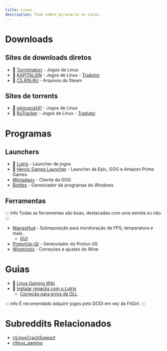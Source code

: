 ```yaml
---
title: Linux
description: Tudo sobre pirataria no Linux.
---
```


# Downloads

## Sites de downloads diretos

- 🌟 [Torrminatorr](https://forum.torrminatorr.com/viewforum.php?f=26&sid=73aa6976e6987fec6b1f09717cbe6c59) -
  Jogos de Linux
- 🌟 [KAPITALSIN](https://kapitalsin.com/forum) - Jogos de Linux - [Tradutor](useful.md#translator)
- 🌟 [CS.RIN.RU](https://cs.rin.ru/forum) - Arquivos da Steam

## Sites de torrents

- 🌟 [johncena141](https://1337x.to/user/johncena141/) - Jogos de Linux
- 🌟 [RuTracker](https://rutracker.org/forum/viewforum.php?f=899) - Jogos de Linux -
  [Tradutor](useful.md#translator)

# Programas

## Launchers

- 🌟 [Lutris](https://lutris.net) - Launcher de jogos
- 🌟 [Heroic Games Launcher](https://heroicgameslauncher.com) - Launcher da Epic, GOG e Amazon Prime
  Games
- [Minigalaxy](https://sharkwouter.github.io/minigalaxy) - Cliente da GOG
- [Bottles](https://usebottles.com) - Gerenciador de programas do Windows

## Ferramentas

::: info
Todas as ferramentas são boas, destacadas com uma estrela ou não.
:::

- [MangoHud](https://github.com/flightlessmango/MangoHud) - Sobreposição para monitoração de FPS,
  temperatura e mais.
  - [GUI](https://github.com/benjamimgois/goverlay)
- [ProtonUp-Qt](https://github.com/DavidoTek/ProtonUp-Qt) - Gerenciador do Proton-GE
- [Winetricks](https://github.com/Winetricks/winetricks) - Correções e ajustes do Wine

# Guias

- 🌟 [Linux Gaming Wiki](https://linux-gaming.kwindu.eu/index.php)
- 🌟
  [Instalar repacks com o Lutris](https://www.reddit.com/r/LinuxCrackSupport/comments/yqfirv/how_to_install_fitgirl_or_dodi_windows_repacks_in)
  - [Correção para erros de DLL](https://reddit.com/r/LinuxCrackSupport/comments/tirarp/psa_when_installing_repacks_with_custom_wine)

::: info
É recomendado adquirir jogos pelo DODI em vez da FitGirl.
:::

# Subreddits Relacionados

- [r/LinuxCrackSupport](https://www.reddit.com/r/LinuxCrackSupport)
- [r/linux_gaming](https://www.reddit.com/r/linux_gaming)
